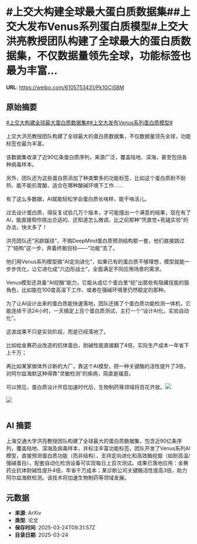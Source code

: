 # #上交大构建全球最大蛋白质数据集##上交大发布Venus系列蛋白质模型#上交大洪亮教授团队构建了全球最大的蛋白质数据集，不仅数据量领先全球，功能标签也最为丰富...

**URL**: https://weibo.com/6105753431/Pk1GCjS8M

## 原始摘要

<a href="https://m.weibo.cn/search?containerid=231522type%3D1%26t%3D10%26q%3D%23%E4%B8%8A%E4%BA%A4%E5%A4%A7%E6%9E%84%E5%BB%BA%E5%85%A8%E7%90%83%E6%9C%80%E5%A4%A7%E8%9B%8B%E7%99%BD%E8%B4%A8%E6%95%B0%E6%8D%AE%E9%9B%86%23&amp;extparam=%23%E4%B8%8A%E4%BA%A4%E5%A4%A7%E6%9E%84%E5%BB%BA%E5%85%A8%E7%90%83%E6%9C%80%E5%A4%A7%E8%9B%8B%E7%99%BD%E8%B4%A8%E6%95%B0%E6%8D%AE%E9%9B%86%23" data-hide=""><span class="surl-text">#上交大构建全球最大蛋白质数据集#</span></a><a href="https://m.weibo.cn/search?containerid=231522type%3D1%26t%3D10%26q%3D%23%E4%B8%8A%E4%BA%A4%E5%A4%A7%E5%8F%91%E5%B8%83Venus%E7%B3%BB%E5%88%97%E8%9B%8B%E7%99%BD%E8%B4%A8%E6%A8%A1%E5%9E%8B%23&amp;extparam=%23%E4%B8%8A%E4%BA%A4%E5%A4%A7%E5%8F%91%E5%B8%83Venus%E7%B3%BB%E5%88%97%E8%9B%8B%E7%99%BD%E8%B4%A8%E6%A8%A1%E5%9E%8B%23" data-hide=""><span class="surl-text">#上交大发布Venus系列蛋白质模型#</span></a><br><br>上交大洪亮教授团队构建了全球最大的蛋白质数据集，不仅数据量领先全球，功能标签也最为丰富。<br><br>该数据集收录了近90亿条蛋白质序列，来源广泛，覆盖陆地、深海，甚至包括各种病毒样本。<br><br>另外，团队还为这些蛋白质添加了种类繁多的功能标签，比如这个蛋白质耐不耐热、能不能抗胃酸、适合在哪种酸碱环境下工作……<br><br>有了这么多数据，AI就能轻松学会蛋白质长啥样，能干啥活儿。<br><br>过去设计蛋白质，得反复试验几万个版本，才可能撞出一个满意的结果，现在有了AI，能直接帮你挑出合适的、还知道怎么微调，比之前那种“凭直觉+死磕实验”的办法，快太多了！<br><br>洪亮团队还“另辟蹊径”，不搞DeepMind蛋白质预测结构那一套，他们直接跳过了“结构”这一步，奔着终极目标——“功能”去了。<br><br>他们用Venus系列模型搞“AI定向进化”，如果已有的蛋白质不够理想，模型就能一步步优化，让它进化成“六边形战士”，全面满足不同应用场景的需求。<br><br>Venus模型还具备“AI挖酶”能力，它能从成亿个蛋白里“挖”出那些有隐藏技能的狠角色，比如能在100度高温下工作、或者在强碱环境里仍然稳定的那种。<br><br>为了让AI设计出来的蛋白质能快速落地，团队还搞了个蛋白质功能检测一体机，它能连续干活24小时，一天搞定上百个蛋白质测试，主打一个“设计AI化，实验自动化”。<br><br>这波成果不只是实验阶段，而是已经落地了。<br><br>比如给金赛药业改造的抗体蛋白，耐碱性能直接翻了4倍，实际生产成本一年省下上千万；<br><br>再比如某家做体外诊断的大厂，靠这个AI模型，把一种关键酶的活性提升了3倍，对阿尔兹海默这种得靠“灵敏检测”的疾病，简直是福音。<br><br>可以预见，蛋白质设计开启加速时代后，生物制药等领域将百花齐放。<img style="" src="https://tvax4.sinaimg.cn/large/006Fd7o3gy1hzs1sbk05cj30u00k54gk.jpg" referrerpolicy="no-referrer"><br><br><img style="" src="https://tvax4.sinaimg.cn/large/006Fd7o3gy1hzs1sd3azcj30u00mih10.jpg" referrerpolicy="no-referrer"><br><br>

## AI 摘要

上海交通大学洪亮教授团队构建了全球最大的蛋白质数据集，包含近90亿条序列，覆盖陆地、深海及病毒样本，并标注丰富功能标签。团队开发了Venus系列AI模型，直接预测蛋白质功能（而非结构），支持定向进化和高效酶挖掘（如耐高温/强碱蛋白）。配套自动化检测设备可实现每日上百次测试。成果已落地应用：金赛药业抗体耐碱性提升4倍，年省千万成本；某诊断公司关键酶活性提高3倍，助力阿尔兹海默检测。该技术将加速生物制药等领域发展。

## 元数据

- **来源**: ArXiv
- **类型**: 论文
- **保存时间**: 2025-03-24T09:31:57Z
- **目录日期**: 2025-03-24
